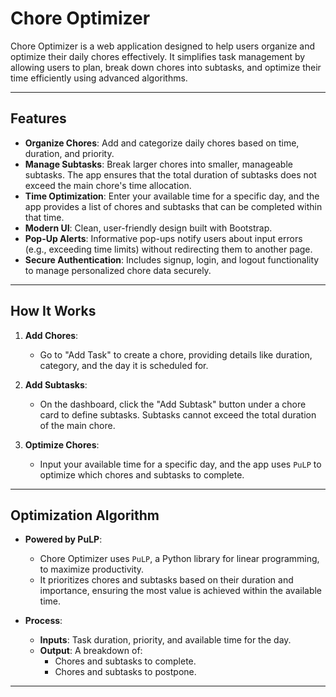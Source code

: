 # Chore Optimizer

Chore Optimizer is a web application designed to help users organize and optimize their daily chores effectively. It simplifies task management by allowing users to plan, break down chores into subtasks, and optimize their time efficiently using advanced algorithms.

---

## Features

- **Organize Chores**: Add and categorize daily chores based on time, duration, and priority.
- **Manage Subtasks**: Break larger chores into smaller, manageable subtasks. The app ensures that the total duration of subtasks does not exceed the main chore's time allocation.
- **Time Optimization**: Enter your available time for a specific day, and the app provides a list of chores and subtasks that can be completed within that time.
- **Modern UI**: Clean, user-friendly design built with Bootstrap.
- **Pop-Up Alerts**: Informative pop-ups notify users about input errors (e.g., exceeding time limits) without redirecting them to another page.
- **Secure Authentication**: Includes signup, login, and logout functionality to manage personalized chore data securely.

---

## How It Works

1. **Add Chores**:
   - Go to "Add Task" to create a chore, providing details like duration, category, and the day it is scheduled for.

2. **Add Subtasks**:
   - On the dashboard, click the "Add Subtask" button under a chore card to define subtasks. Subtasks cannot exceed the total duration of the main chore.

3. **Optimize Chores**:
   - Input your available time for a specific day, and the app uses `PuLP` to optimize which chores and subtasks to complete.

---

## Optimization Algorithm

- **Powered by PuLP**:
  - Chore Optimizer uses `PuLP`, a Python library for linear programming, to maximize productivity.
  - It prioritizes chores and subtasks based on their duration and importance, ensuring the most value is achieved within the available time.

- **Process**:
  - **Inputs**: Task duration, priority, and available time for the day.
  - **Output**: A breakdown of:
    - Chores and subtasks to complete.
    - Chores and subtasks to postpone.

---
